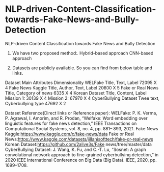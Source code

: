 # NLP-driven-Content-Classification-towards-Fake-News-and-Bully-Detection
NLP-driven Content Classification towards Fake News and Bully Detection
1)	We have two proposed method:.
Hybrid-based approach
CNN-based approach

2)	Datasets are  publicly available. So you can find from below table and links.


Dataset	Main Attributes	Dimensionality
WELFake	Title, Text, Label	72095 X 4
Fake News Kaggle	Title, Author, Text, Label	20800 X 5
Fake or Real News	Title, Category of news	6335 X 4 
Korean Dataset	Title, Content, Label	Mission 1: 30139 X 4
Mission 2: 67970 X 4
CyberBullying Dataset	Twee text, Cyberbullying type	47692 X 2

Dataset Reference(Direct links or Reference paper): 
WELFake: P. K. Verma, P. Agrawal, I. Amorim, and R. Prodan, “Welfake: Word
embedding over linguistic features for fake news detection,” IEEE
Transactions on Computational Social Systems, vol. 8, no. 4, pp. 881–
893, 2021.
Fake News Kaggle:https://www.kaggle.com/c/fake-news/data
Fake or Real News:https://www.kaggle.com/datasets/jillanisofttech/fake-or-real-news
Korean Dataset:https://github.com/2alive3s/Fake news/tree/master/data
CyberBullying Dataset: J. Wang, K. Fu, and C.-T. Lu, “Sosnet: A graph convolutional              network approach to fine-grained cyberbullying detection,” in 2020 IEEE International
Conference on Big Data (Big Data). IEEE, 2020, pp. 1699–1708.

